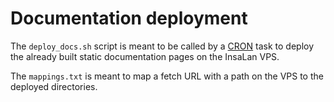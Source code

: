 # Documentation deployment

The `deploy_docs.sh` script is meant to be called by a
[CRON](https://manpages.ubuntu.com/manpages/xenial/fr/man8/cron.8.html) task
to deploy the already built static documentation pages on the InsaLan VPS.

The `mappings.txt` is meant to map a fetch URL with a path on the VPS to the
deployed directories.
